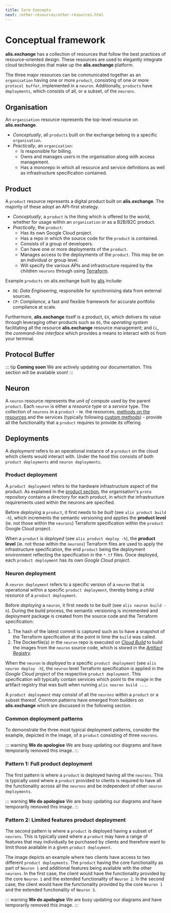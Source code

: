 ```yaml
---
title: Core Concepts
next: /other-resources/other-resources.html
---
```


# Conceptual framework

**alis.exchange** has a collection of resources that follow the best practices of resource-oriented design.
These resources are used to elegantly integrate cloud technologies that make up the **alis.exchange** platform.

The three major resources can be communicated together as an `organisation` having one or more `product`,
consisting of one or more `protocol buffer`, implemented in a `neuron`. Additionally, `products` have `deployments`, which consists of all, or a subset, of the
`neurons`.

## Organisation

An `organisation` resource represents the top-level resource on **alis.exchange**.

- _Conceptually_, all `products` built on the exchange belong to a specific `organisation`.
- _Practically_, an `organisation`:
	- Is responsible for billing.
	- Owns and manages users in the organisation along with access management.
	- Has a monorepo in which all resource and service definitions as well as infrastructure specification contained.

## Product

A `product` resource represents a digital product built on **alis.exchange**. The majority of these adopt an API-first strategy.

- _Conceptually_, a `product` is the thing which is offered to the world, whether for usage within an `organisation` or
  as a B2B/B2C product.
- _Practically_, the `product`:
	- Has its own Google Cloud project.
	- Has a repo in which the source code for the `product` is contained.
	- Consists of a group of developers.
	- Can have one or more deployments of the `product`.
	- Manages access to the deployments of the `product`. This may be on an individual or group level.
	- Will specify the various APIs and infrastructure required by the children `neurons` through using [Terraform](https://www.terraform.io/docs).

Example `products` on alis.exchange built by <a href="https://alis.capital" target="_blank">alis</a> include:
- `DE`: _Data Engineering_, responsible for synchronising data from external sources.
- `CP`: _Compliance_, a fast and flexible framework for accurate portfolio compliance at scale.

Furthermore, **alis.exchange** itself is a product, `EX`, which delivers its value through leveraging other products
such as `OS`, the _operating system_ facilitating all the resource **alis.exchange** resource management; and `CL`, the
_command-line interface_ which provides a means to interact with `OS` from your terminal.

## Protocol Buffer

::: tip **Coming soon**
We are actively updating our documentation. This section will be available soon!
:::

## Neuron

A `neuron` resource represents the _unit of compute_ used by the parent `product`. Each `neuron` is either a
_resource_ type or a _service_ type. The collection of `neurons` in a `product` - ie. the resources,
<a href="https://cloud.google.com/apis/design/standard_methods#:~:text=This%20chapter%20defines%20the%20concept%20of%20standard%20methods%2C%20which%20are%20List%2C%20Get%2C%20Create%2C%20Update%2C%20and%20Delete" target="_blank">
methods on the resources</a> and the services (typically following <a href="https://cloud.google.com/apis/design/custom_methods" target="_blank">
custom methods</a>) - provide all the functionality that a `product` requires to provide its offering.

## Deployments

A _deployment_ refers to an operational instance of a `product` on the cloud which clients would interact with. Under the hood this consists of both
`product deployments` and `neuron deployments`.

### Product deployment

A `product deployment` refers to the hardware infrastructure aspect of the product. As explained in the
[product section](/references/core-concepts.html#product), the
organisation's `proto` repository contains a directory for each product, in which the infrastructure requirements used
within the neurons are specified.

Before _deploying_ a `product`, it first needs to be _built_ (see `alis product build -h`), which increments the
semantic versioning and applies the **product level** (ie. not those within the `neurons`) Terraform specification
within the `product` Google Cloud project.

When a `product` is _deployed_ (see `alis product deploy -h`), the **product level** (ie. not those within the `neurons`)
Terraform files are used to apply the infrastructure specification, the end `product` being the deployment environment
reflecting the specification in the `*.tf` files. Once deployed, each `product deployment` has its own _Google Cloud
project_.

### Neuron deployment

A `neuron deployment` refers to a specific version of a `neuron` that is operational within a specific `product deployment`,
thereby being a _child resource_ of a `product deployment`.

Before _deploying_ a `neuron`, it first needs to be _built_ (see `alis neuron build -h`). During the build process,
the semantic versioning is incremented and deployment package is created from the source code and the Terraform specification:
1. The hash of the latest commit is captured such as to have a snapshot of the Terraform specification at the
   point in time the `build` was called.
2. The Dockerfile(s) in the `neuron` repo is executed on _[Cloud Build](https://cloud.google.com/build)_ to build the
   images from the `neuron` source code, which is stored in the _[Artifact Registry](https://cloud.google.com/artifact-registry)_.

When the `neuron` is _deployed_ to a specific `product deployment` (see `alis neuron deploy -h`), the `neuron` level
Terraform specification is applied in the _Google Cloud project_ of the respective `product deployment`. This
specification will typically contain services which point to the image in the artifact registry that was built when
running `alis neuron build ...`.

A `product deployment` may consist of all the `neurons` within a `product` or a subset thereof. Common patterns
have emerged from builders on **alis.exchange** which are discussed in the following section.

### Common deployment patterns

To demonstrate the three most typical deployment patterns, consider the example, depicted in the image, of a `product`
consisting of three `neurons`.

::: warning **We do apologise**
We are busy updating our diagrams and have temporarily removed this image.
:::

### Pattern 1: Full product deployment

The first pattern is where a `product` is deployed having all the `neurons`. This is typically used where a `product` provided
to clients is required to have all the functionality across all the `neurons` and be independent of other `neuron
deployments`.

::: warning **We do apologise**
We are busy updating our diagrams and have temporarily removed this image.
:::

### Pattern 2: Limited features product deployment

The second pattern is where a `product` is deployed having a subset of `neurons`. This is typically used where a `product`
may have a range of features that may individually be purchased by clients and therefore want to limit those available
in a given `product deployment`.

The image depicts an example where two clients have access to two different `product deployments`. The `product` having the
core functionality as part of `Neuron 1` and additional features being available with the other `neurons`. In the first case,
the client would have the functionality provided by the core `Neuron 1` and the extended functionality of `Neuron 2`.
In the second case, the client would have the functionality provided by the core `Neuron 1` and the extended
functionality of `Neuron 3`.

::: warning **We do apologise**
We are busy updating our diagrams and have temporarily removed this image.
:::

[//]: # (### Pattern 3: Interdependent neurons product deployment)

[//]: # ()
[//]: # (The final pattern is where multiple `product deployments` may have the need to access a single `neuron` version. This)

[//]: # (may be due to various use cases including:)

[//]: # (- The shared `neuron` containing a common data set that all `product deployements` are dependent on.<br />)

[//]: # (  _Example_: A common set of core financial instrument resources.)

[//]: # (- Architecturally, deciding to use a single Google Cloud product instance to perform the logic of the neuron.<br />)

[//]: # (  _Example_: A <a href="https://cloud.google.com/bigtable/docs/overview" targer="_blank">Cloud BigTable</a> instance)

[//]: # (  that is shared by other services to store information. <br />)

[//]: # (  The reasoning being that each BigTable instance is billed.)

[//]: # (  Therefore, using a single, shared instance with tight access control provides the same functionality but at a much)

[//]: # (  lower cost.)

[//]: # ()
[//]: # (The image depicts an example where `neuron deployments` of multiple `product deployments` make use of an individual,)

[//]: # (shared `neuron deployment`.)

[//]: # ()
[//]: # ()
[//]: # (![]&#40;../.vuepress/public/assets/images/ExchangeConceptsProductNeuronPattern3.svg&#41;)
